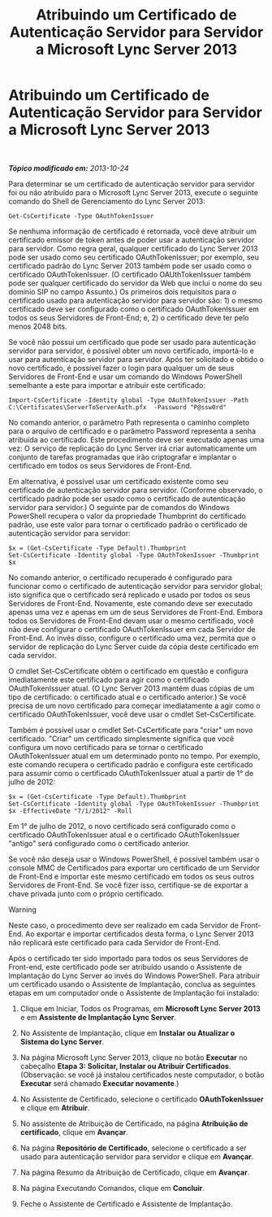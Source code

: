 ﻿---
title: Atribuindo um Certificado de Autenticação Servidor para Servidor a Microsoft Lync Server 2013
TOCTitle: Atribuindo um Certificado de Autenticação Servidor para Servidor a Microsoft Lync Server 2013
ms:assetid: c7413954-2504-47f4-a073-44548aff1c0c
ms:mtpsurl: https://technet.microsoft.com/pt-br/library/JJ205253(v=OCS.15)
ms:contentKeyID: 49308060
ms.date: 05/19/2016
mtps_version: v=OCS.15
ms.translationtype: HT
---

# Atribuindo um Certificado de Autenticação Servidor para Servidor a Microsoft Lync Server 2013

 

_**Tópico modificado em:** 2013-10-24_

Para determinar se um certificado de autenticação servidor para servidor foi ou não atribuído para o Microsoft Lync Server 2013, execute o seguinte comando do Shell de Gerenciamento do Lync Server 2013:

    Get-CsCertificate -Type OAuthTokenIssuer

Se nenhuma informação de certificado é retornada, você deve atribuir um certificado emissor de token antes de poder usar a autenticação servidor para servidor. Como regra geral, qualquer certificado do Lync Server 2013 pode ser usado como seu certificado OAuthTokenIssuer; por exemplo, seu certificado padrão do Lync Server 2013 também pode ser usado como o certificado OAuthTokenIssuer. (O certificado OAUthTokenIssuer também pode ser qualquer certificado do servidor da Web que inclui o nome do seu domínio SIP no campo Assunto.) Os primeiros dois requisitos para o certificado usado para autenticação servidor para servidor são: 1) o mesmo certificado deve ser configurado como o certificado OAuthTokenIssuer em todos os seus Servidores de Front-End; e, 2) o certificado deve ter pelo menos 2048 bits.

Se você não possui um certificado que pode ser usado para autenticação servidor para servidor, é possível obter um novo certificado, importá-lo e usar para autenticação servidor para servidor. Após ter solicitado e obtido o novo certificado, é possível fazer o login para qualquer um de seus Servidores de Front-End e usar um comando do Windows PowerShell semelhante a este para importar e atribuir este certificado:

    Import-CsCertificate -Identity global -Type OAuthTokenIssuer -Path C:\Certificates\ServerToServerAuth.pfx  -Password "P@ssw0rd"

No comando anterior, o parâmetro Path representa o caminho completo para o arquivo de certificado e o parâmetro Password representa a senha atribuída ao certificado. Este procedimento deve ser executado apenas uma vez: O serviço de replicação do Lync Server irá criar automaticamente um conjunto de tarefas programadas que irão criptografar e implantar o certificado em todos os seus Servidores de Front-End.

Em alternativa, é possível usar um certificado existente como seu certificado de autenticação servidor para servidor. (Conforme observado, o certificado padrão pode ser usado como o certificado de autenticação servidor para servidor.) O seguinte par de comandos do Windows PowerShell recupera o valor da propriedade Thumbprint do certificado padrão, use este valor para tornar o certificado padrão o certificado de autenticação servidor para servidor:

    $x = (Get-CsCertificate -Type Default).Thumbprint
    Set-CsCertificate -Identity global -Type OAuthTokenIssuer -Thumbprint $x

No comando anterior, o certificado recuperado é configurado para funcionar como o certificado de autenticação servidor para servidor global; isto significa que o certificado será replicado e usado por todos os seus Servidores de Front-End. Novamente, este comando deve ser executado apenas uma vez e apenas em um de seus Servidores de Front-End. Embora todos os Servidores de Front-End devam usar o mesmo certificado, você não deve configurar o certificado OAuthTokenIssuer em cada Servidor de Front-End. Ao invés disso, configure o certificado uma vez, permita que o servidor de replicação do Lync Server cuide da cópia deste certificado em cada servidor.

O cmdlet Set-CsCertificate obtém o certificado em questão e configura imediatamente este certificado para agir como o certificado OAuthTokenIssuer atual. (O Lync Server 2013 mantém duas cópias de um tipo de certificado: o certificado atual e o certificado anterior.) Se você precisa de um novo certificado para começar imediatamente a agir como o certificado OAuthTokenIssuer, você deve usar o cmdlet Set-CsCertificate.

Também é possível usar o cmdlet Set-CsCertificate para "criar" um novo certificado. "Criar" um certificado simplesmente significa que você configura um novo certificado para se tornar o certificado OAuthTokenIssuer atual em um determinado ponto no tempo. Por exemplo, este comando recupera o certificado padrão e configura este certificado para assumir como o certificado OAuthTokenIssuer atual a partir de 1° de julho de 2012:

    $x = (Get-CsCertificate -Type Default).Thumbprint
    Set-CsCertificate -Identity global -Type OAuthTokenIssuer -Thumbprint $x -EffectiveDate "7/1/2012" -Roll

Em 1° de julho de 2012, o novo certificado será configurado como o certificado OAuthTokenIssuer atual e o certificado OAuthTokenIssuer "antigo" será configurado como o certificado anterior.

Se você não deseja usar o Windows PowerShell, é possível também usar o console MMC de Certificados para exportar um certificado de um Servidor de Front-End e importar este mesmo certificado em todos os seus outros Servidores de Front-End. Se você fizer isso, certifique-se de exportar a chave privada junto com o próprio certificado.


> [!WARNING]    
> Neste caso, o procedimento deve ser realizado em cada Servidor de Front-End. Ao exportar e importar certificados desta forma, o Lync Server 2013 não replicará este certificado para cada Servidor de Front-End.



Após o certificado ter sido importado para todos os seus Servidores de Front-end, este certificado pode ser atribuído usando o Assistente de Implantação do Lync Server ao invés do Windows PowerShell. Para atribuir um certificado usando o Assistente de Implantação, conclua as seguintes etapas em um computador onde o Assistente de Implantação foi instalado:

1.  Clique em Iniciar, Todos os Programas, em **Microsoft Lync Server 2013** e em **Assistente de Implantação Lync Server**.

2.  No Assistente de Implantação, clique em **Instalar ou Atualizar o Sistema do Lync Server**.

3.  Na página Microsoft Lync Server 2013, clique no botão **Executar** no cabeçalho **Etapa 3: Solicitar, Instalar ou Atribuir Certificados**. (Observação: se você já instalou certificados neste computador, o botão **Executar** será chamado **Executar novamente**.)

4.  No Assistente de Certificado, selecione o certificado **OAuthTokenIssuer** e clique em **Atribuir**.

5.  No assistente de Atribuição de Certificado, na página **Atribuição de certificado**, clique em **Avançar**.

6.  Na página **Repositório de Certificado**, selecione o certificado a ser usado para autenticação servidor para servidor e clique em **Avançar**.

7.  Na página Resumo da Atribuição de Certificado, clique em **Avançar**.

8.  Na página Executando Comandos, clique em **Concluir**.

9.  Feche o Assistente de Certificado e Assistente de Implantação.

